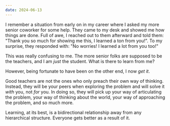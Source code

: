 ```yaml
---
date: 2024-06-13
---
```


I remember a situation from early on in my career where I asked my more senior coworker for some help. They came to my desk and showed me how things are done. Full of awe, I reached out to them afterward and told them: "Thank you so much for showing me this, I learned a ton from you!". To my surprise, they responded with: "No worries! I learned a lot from you too!"

This was really confusing to me. The more senior folks are supposed to be the teachers, and I am _just_ the student. What is there to learn from me?

However, being fortunate to have been on the other end, I now _get it_.

Good teachers are not the ones who only preach their own way of thinking. Instead, they will be your peers when exploring the problem and will solve it _with_ you, not _for_ you. In doing so, they will pick up your way of articulating the problem, your way of thinking about the world, your way of approaching the problem, and so much more.

Learning, at its best, is a bidirectional relationship away from any hierarchical structure. Everyone gets better as a result of it.
